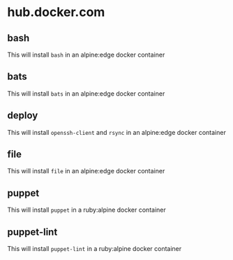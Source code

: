 # hub.docker.com

## bash

This will install `bash` in an alpine:edge docker container

## bats

This will install `bats` in an alpine:edge docker container

## deploy

This will install `openssh-client` and `rsync` in an alpine:edge docker
container

## file

This will install `file` in an alpine:edge docker container

## puppet

This will install `puppet` in a ruby:alpine docker container

## puppet-lint

This will install `puppet-lint` in a ruby:alpine docker container
